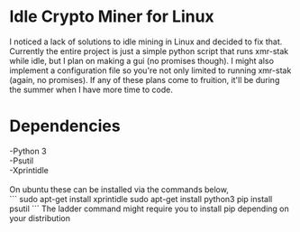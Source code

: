 # Idle Crypto Miner for Linux
  I noticed a lack of solutions to idle mining in Linux and decided to fix that. Currently the entire project is just a simple python script that runs xmr-stak while idle, but I plan on making a gui (no promises though). I might also implement a configuration file so you're not only limited to running xmr-stak (again, no promises). If any of these plans come to fruition, it'll be during the summer when I have more time to code.
<h1> Dependencies </h1>
  -Python 3 <br>
  -Psutil <br>
  -Xprintidle <br>
  <br>
  On ubuntu these can be installed via the commands below,<br>
```
sudo apt-get install xprintidle
sudo apt-get install python3
pip install psutil
```
  The ladder command might require you to install pip depending on your distribution
